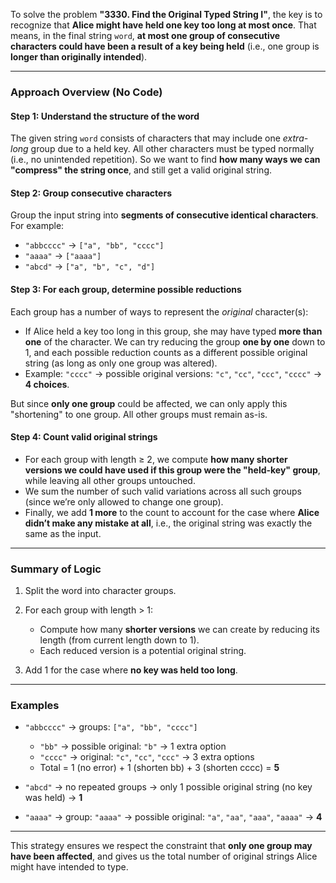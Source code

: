 To solve the problem **"3330. Find the Original Typed String I"**, the key is to recognize that **Alice might have held one key too long at most once**. That means, in the final string `word`, **at most one group of consecutive characters could have been a result of a key being held** (i.e., one group is **longer than originally intended**).

---

### **Approach Overview (No Code)**

#### **Step 1: Understand the structure of the word**

The given string `word` consists of characters that may include one *extra-long* group due to a held key. All other characters must be typed normally (i.e., no unintended repetition). So we want to find **how many ways we can "compress" the string once**, and still get a valid original string.

#### **Step 2: Group consecutive characters**

Group the input string into **segments of consecutive identical characters**. For example:

* `"abbcccc"` → `["a", "bb", "cccc"]`
* `"aaaa"` → `["aaaa"]`
* `"abcd"` → `["a", "b", "c", "d"]`

#### **Step 3: For each group, determine possible reductions**

Each group has a number of ways to represent the *original* character(s):

* If Alice held a key too long in this group, she may have typed **more than one** of the character. We can try reducing the group **one by one** down to 1, and each possible reduction counts as a different possible original string (as long as only one group was altered).
* Example: `"cccc"` → possible original versions: `"c"`, `"cc"`, `"ccc"`, `"cccc"` → **4 choices**.

But since **only one group** could be affected, we can only apply this "shortening" to one group. All other groups must remain as-is.

#### **Step 4: Count valid original strings**

* For each group with length ≥ 2, we compute **how many shorter versions we could have used if this group were the "held-key" group**, while leaving all other groups untouched.
* We sum the number of such valid variations across all such groups (since we’re only allowed to change one group).
* Finally, we add **1 more** to the count to account for the case where **Alice didn’t make any mistake at all**, i.e., the original string was exactly the same as the input.

---

### **Summary of Logic**

1. Split the word into character groups.
2. For each group with length > 1:

   * Compute how many **shorter versions** we can create by reducing its length (from current length down to 1).
   * Each reduced version is a potential original string.
3. Add 1 for the case where **no key was held too long**.

---

### **Examples**

* `"abbcccc"` → groups: `["a", "bb", "cccc"]`

  * `"bb"` → possible original: `"b"` → 1 extra option
  * `"cccc"` → original: `"c"`, `"cc"`, `"ccc"` → 3 extra options
  * Total = 1 (no error) + 1 (shorten bb) + 3 (shorten cccc) = **5**

* `"abcd"` → no repeated groups → only 1 possible original string (no key was held) → **1**

* `"aaaa"` → group: `"aaaa"` → possible original: `"a"`, `"aa"`, `"aaa"`, `"aaaa"` → **4**

---

This strategy ensures we respect the constraint that **only one group may have been affected**, and gives us the total number of original strings Alice might have intended to type.
